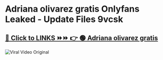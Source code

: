 
 # Adriana olivarez gratis Onlyfans Leaked - Update Files 9vcsk

## <h2><a href="https://clipsfans.com/Adriana_olivarez_gratis&ref=git">🔗 Click to LINKS ⏩⏩ 👉 🟢 Adriana olivarez gratis </a></h2>

<a href="https://clipsfans.com/Adriana_olivarez_gratis&ref=git" rel="nofollow" data-target="animated-image.originalLink"><img src="https://i.ibb.co.com/xMMVF88/686577567.gif" alt="Viral Video Original" style="max-width: 100%; display: inline-block;" data-target="animated-image.originalImage"></a>

